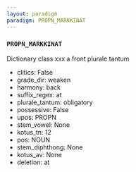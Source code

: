 ```yaml
---
layout: paradigm
paradigm: PROPN_MARKKINAT
---
```

### ` PROPN_MARKKINAT `

Dictionary class xxx a front plurale tantum
* clitics: False
* grade_dir: weaken
* harmony: back
* suffix_regex: at
* plurale_tantum: obligatory
* possessive: False
* upos: PROPN
* stem_vowel: None
* kotus_tn: 12
* pos: NOUN
* stem_diphthong: None
* kotus_av: None
* deletion: at
